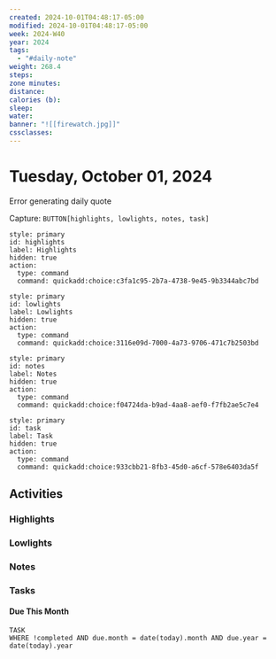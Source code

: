 ```yaml
---
created: 2024-10-01T04:48:17-05:00
modified: 2024-10-01T04:48:17-05:00
week: 2024-W40
year: 2024
tags:
  - "#daily-note"
weight: 268.4
steps: 
zone minutes: 
distance: 
calories (b): 
sleep: 
water: 
banner: "![[firewatch.jpg]]"
cssclasses:
---
```

# Tuesday, October 01, 2024

Error generating daily quote

Capture: `BUTTON[highlights, lowlights, notes, task]`

```meta-bind-button
style: primary
id: highlights
label: Highlights
hidden: true
action:
  type: command
  command: quickadd:choice:c3fa1c95-2b7a-4738-9e45-9b3344abc7bd
```

```meta-bind-button
style: primary
id: lowlights
label: Lowlights
hidden: true
action:
  type: command
  command: quickadd:choice:3116e09d-7000-4a73-9706-471c7b2503bd
```

```meta-bind-button
style: primary
id: notes
label: Notes
hidden: true
action:
  type: command
  command: quickadd:choice:f04724da-b9ad-4aa8-aef0-f7fb2ae5c7e4
```

```meta-bind-button
style: primary
id: task
label: Task
hidden: true
action:
  type: command
  command: quickadd:choice:933cbb21-8fb3-45d0-a6cf-578e6403da5f
```

## Activities

### Highlights
 
### Lowlights

### Notes

### Tasks

#### Due This Month

```dataview
TASK
WHERE !completed AND due.month = date(today).month AND due.year = date(today).year
```